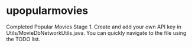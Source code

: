 # upopularmovies

Completed Popular Movies Stage 1. Create and add your own API key in Utils/MovieDbNetworkUtils.java. You can quickly navigate to the file using the TODO list.
